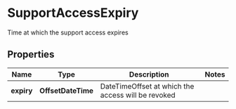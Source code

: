 

# SupportAccessExpiry

Time at which the support access expires

## Properties

| Name | Type | Description | Notes |
|------------ | ------------- | ------------- | -------------|
|**expiry** | **OffsetDateTime** | DateTimeOffset at which the access will be revoked |  |




